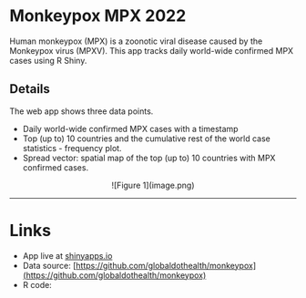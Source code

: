 # Monkeypox MPX 2022

Human monkeypox (MPX) is a zoonotic viral disease caused by the Monkeypox virus (MPXV). This app tracks daily world-wide confirmed MPX cases using R Shiny.

## Details

The web app shows three data points.
- Daily world-wide confirmed MPX cases with a timestamp
- Top (up to) 10 countries and the cumulative rest of the world case statistics - frequency plot. 
- Spread vector: spatial map of the top (up to) 10 countries with MPX confirmed cases.

<center>
![Figure 1](image.png)
</center>

***

# Links
- App live at [shinyapps.io](https://sureshlp.shinyapps.io/Monkeypox_cases_2022/)
- Data source: [https://github.com/globaldothealth/monkeypox](https://github.com/globaldothealth/monkeypox)
- R code: []()